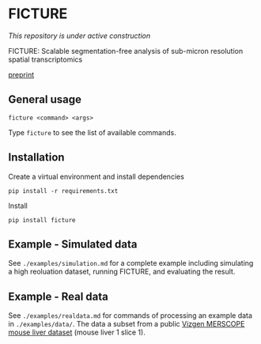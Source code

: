 # FICTURE

*This repository is under active construction*

FICTURE: Scalable segmentation-free analysis of sub-micron resolution spatial transcriptomics

[preprint](https://biorxiv.org/cgi/content/short/2023.11.04.565621v2)

## General usage
```
ficture <command> <args>
```
Type `ficture` to see the list of available commands.

## Installation

Create a virtual environment and install dependencies
```
pip install -r requirements.txt
```
Install
```
pip install ficture
```

## Example - Simulated data
See `./examples/simulation.md` for a complete example including simulating a high reoluation dataset, running FICTURE, and evaluating the result.


## Example - Real data
See `./examples/realdata.md` for commands of processing an example data in `./examples/data/`. The data a subset from a public [Vizgen MERSCOPE mouse liver dataset](https://info.vizgen.com/mouse-liver-access) (mouse liver 1 slice 1).
